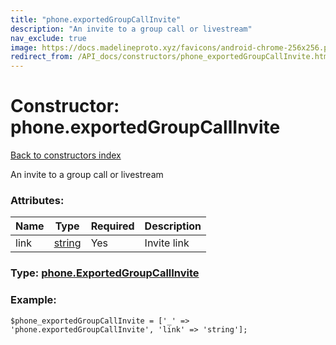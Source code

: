 ```yaml
---
title: "phone.exportedGroupCallInvite"
description: "An invite to a group call or livestream"
nav_exclude: true
image: https://docs.madelineproto.xyz/favicons/android-chrome-256x256.png
redirect_from: /API_docs/constructors/phone_exportedGroupCallInvite.html
---
```

# Constructor: phone.exportedGroupCallInvite  
[Back to constructors index](/API_docs/constructors/index.html)



An invite to a group call or livestream

### Attributes:

| Name     |    Type       | Required | Description |
|----------|---------------|----------|-------------|
|link|[string](/API_docs/types/string.html) | Yes|Invite link|



### Type: [phone.ExportedGroupCallInvite](/API_docs/types/phone.ExportedGroupCallInvite.html)


### Example:

```
$phone_exportedGroupCallInvite = ['_' => 'phone.exportedGroupCallInvite', 'link' => 'string'];
```  
